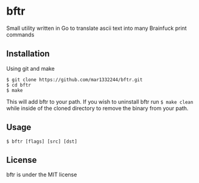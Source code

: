 # bftr

Small utility written in Go to translate ascii text into many Brainfuck print commands

## Installation

Using git and make

```
$ git clone https://github.com/mar1332244/bftr.git
$ cd bftr
$ make
```

This will add bftr to your path. If you wish to uninstall bftr run ```$ make clean``` while inside of the cloned directory to remove the binary from your path.

## Usage

```
$ bftr [flags] [src] [dst]
```

## License

bftr is under the MIT license
